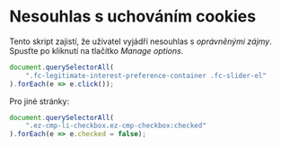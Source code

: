# Nesouhlas s uchováním cookies

Tento skript zajistí, že uživatel vyjádří nesouhlas s *oprávněnými zájmy*.
Spusťte po kliknutí na tlačítko *Manage options*.

```js
document.querySelectorAll(
    ".fc-legitimate-interest-preference-container .fc-slider-el"
).forEach(e => e.click());
```

Pro jiné stránky:

```js
document.querySelectorAll(
    ".ez-cmp-li-checkbox.ez-cmp-checkbox:checked"
).forEach(e => e.checked = false);
```
